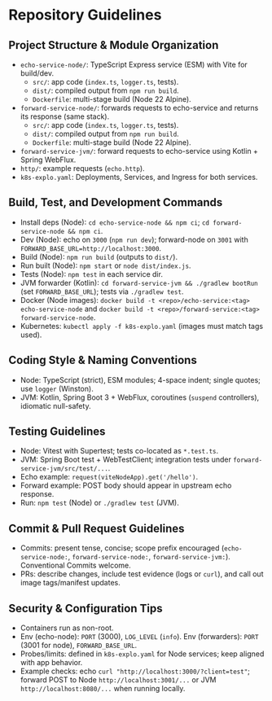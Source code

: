 # Repository Guidelines

## Project Structure & Module Organization
- `echo-service-node/`: TypeScript Express service (ESM) with Vite for build/dev.
  - `src/`: app code (`index.ts`, `logger.ts`, tests).
  - `dist/`: compiled output from `npm run build`.
  - `Dockerfile`: multi-stage build (Node 22 Alpine).
- `forward-service-node/`: forwards requests to echo-service and returns its response (same stack).
  - `src/`: app code (`index.ts`, `logger.ts`, tests).
  - `dist/`: compiled output from `npm run build`.
  - `Dockerfile`: multi-stage build (Node 22 Alpine).
- `forward-service-jvm/`: forward requests to echo-service using Kotlin + Spring WebFlux.
- `http/`: example requests (`echo.http`).
- `k8s-explo.yaml`: Deployments, Services, and Ingress for both services.

## Build, Test, and Development Commands
- Install deps (Node): `cd echo-service-node && npm ci`; `cd forward-service-node && npm ci`.
- Dev (Node): echo on `3000` (`npm run dev`); forward-node on `3001` with `FORWARD_BASE_URL=http://localhost:3000`.
- Build (Node): `npm run build` (outputs to `dist/`).
- Run built (Node): `npm start` or `node dist/index.js`.
- Tests (Node): `npm test` in each service dir.
- JVM forwarder (Kotlin): `cd forward-service-jvm && ./gradlew bootRun` (set `FORWARD_BASE_URL`); tests via `./gradlew test`.
- Docker (Node images): `docker build -t <repo>/echo-service:<tag> echo-service-node` and `docker build -t <repo>/forward-service:<tag> forward-service-node`.
- Kubernetes: `kubectl apply -f k8s-explo.yaml` (images must match tags used).

## Coding Style & Naming Conventions
- Node: TypeScript (strict), ESM modules; 4-space indent; single quotes; use `logger` (Winston).
- JVM: Kotlin, Spring Boot 3 + WebFlux, coroutines (`suspend` controllers), idiomatic null-safety.

## Testing Guidelines
- Node: Vitest with Supertest; tests co-located as `*.test.ts`.
- JVM: Spring Boot test + WebTestClient; integration tests under `forward-service-jvm/src/test/...`.
- Echo example: `request(viteNodeApp).get('/hello')`.
- Forward example: POST body should appear in upstream echo response.
- Run: `npm test` (Node) or `./gradlew test` (JVM).

## Commit & Pull Request Guidelines
- Commits: present tense, concise; scope prefix encouraged (`echo-service-node:`, `forward-service-node:`, `forward-service-jvm:`). Conventional Commits welcome.
- PRs: describe changes, include test evidence (logs or `curl`), and call out image tags/manifest updates.

## Security & Configuration Tips
- Containers run as non-root.
- Env (echo-node): `PORT` (3000), `LOG_LEVEL` (`info`). Env (forwarders): `PORT` (3001 for node), `FORWARD_BASE_URL`.
- Probes/limits: defined in `k8s-explo.yaml` for Node services; keep aligned with app behavior.
- Example checks: echo `curl "http://localhost:3000/?client=test"`; forward POST to Node `http://localhost:3001/...` or JVM `http://localhost:8080/...` when running locally.
